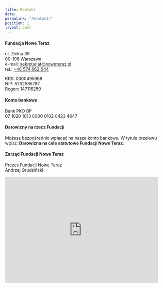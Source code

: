 ```yaml
---
title: Kontakt
date:
permalink: "/kontakt/"
position: 1
layout: post
---
```


#### Fundacja Nowe Teraz

ul. Zielna 39  
00-108 Warszawa  
e-mail: [sekretariat@noweteraz.pl](mailto:sekretariat@noweteraz.pl)  
tel.: [+48 574 662 644](tel:+48574662644)

KRS: 0000495968  
NIP: 5252585787  
Regon: 147116250

#### Konto bankowe
Bank PKO BP   
07 1020 1013 0000 0102 0423 4647

#### Darowizny na rzecz Fundacji

Możesz bezpośrednio wpłacać na nasze konto bankowe. W tytule przelewu wpisz: **Darowizna na cele statutowe Fundacji Nowe Teraz**. 


#### Zarząd Fundacji Nowe Teraz

Prezes Fundacji Nowe Teraz  
Andrzej Grudziński

<iframe src="https://www.google.com/maps/embed?pb=!1m18!1m12!1m3!1d2443.3894782518387!2d21.00400831579683!3d52.23630897976143!2m3!1f0!2f0!3f0!3m2!1i1024!2i768!4f13.1!3m3!1m2!1s0x471ecc8a481657ad%3A0x5b19c550ef2189a2!2sZielna%2039%2C%2000-017%20Warszawa!5e0!3m2!1spl!2spl!4v1570106830247!5m2!1spl!2spl" width="100%" height="350" frameborder="0" style="border:0;" allowfullscreen=""></iframe>



